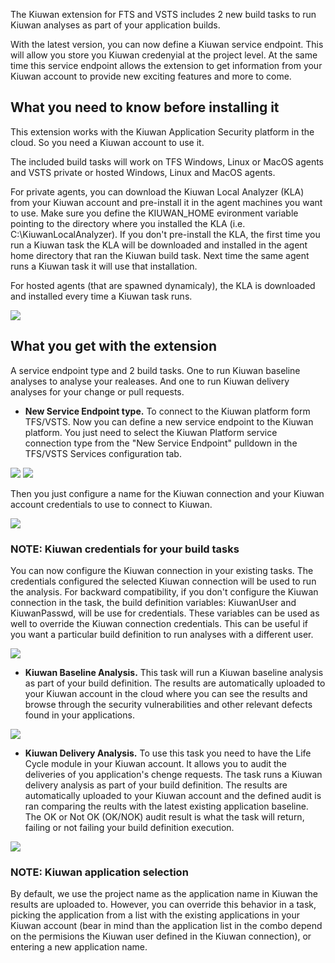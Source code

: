 The Kiuwan extension for FTS and VSTS includes 2 new build tasks to run Kiuwan analyses as part of your application builds.

With the latest version, you can now define a Kiuwan service endpoint. This will allow you store you Kiuwan credenyial at the project level. At the same time this service endpoint allows the extension to get information from your Kiuwan account to provide new exciting features and more to come.

## What you need to know before installing it ##

This extension works with the Kiuwan Application Security platform in the cloud. So you need a Kiuwan account to use it.

The included build tasks will work on TFS Windows, Linux or MacOS agents and VSTS private or hosted Windows, Linux and MacOS agents.

For private agents, you can download the Kiuwan Local Analyzer (KLA) from your Kiuwan account and pre-install it in the agent machines you want to use. Make sure you define the KIUWAN_HOME evironment variable pointing to the directory where you installed the KLA (i.e. C:\KiuwanLocalAnalyzer). If you don't pre-install the KLA, the first time you run a Kiuwan task the KLA will be downloaded and installed in the agent home directory that ran the Kiuwan build task. Next time the same agent runs a Kiuwan task it will use that installation.

For hosted agents (that are spawned dynamicaly), the KLA is downloaded and installed every time a Kiuwan task runs.

<img src="https://www.kiuwan.com/wp-content/uploads/2018/01/kiuwan-kla-download.png">

## What you get with the extension ##

A service endpoint type and 2 build tasks. One to run Kiuwan baseline analyses to analyse your realeases. And one to run Kiuwan delivery analyses for your change or pull requests.

- **New Service Endpoint type.** To connect to the Kiuwan platform form TFS/VSTS. Now you can define a new service endpoint to the Kiuwan platform. You just need to select the Kiuwan Platform service connection type from the "New Service Endpoint" pulldown in the TFS/VSTS Services configuration tab.

<img src="https://www.kiuwan.com/wp-content/uploads/2018/03/vsts-services.png">

<img src="https://www.kiuwan.com/wp-content/uploads/2018/03/new-service-endpoint.png">

Then you just configure a name for the Kiuwan connection and your Kiuwan account credentials to use to connect to Kiuwan.

<img src="https://www.kiuwan.com/wp-content/uploads/2018/03/kiuwan-endpoint-config.png">

### **NOTE**: Kiuwan credentials for your build tasks
You can now configure the Kiuwan connection in your existing tasks. The credentials configured the selected Kiuwan connection will be used to run the analysis. For backward compatibility, if you don't configure the Kiuwan connection in the task, the build definition variables: KiuwanUser and KiuwanPasswd, will be use for credentials. These variables can be used as well to override the Kiuwan connection credentials. This can be useful if you want a particular build definition to run analyses with a different user.

<img src="https://www.kiuwan.com/wp-content/uploads/2018/01/kiuwan-tasks.png">

- **Kiuwan Baseline Analysis.** This task will run a Kiuwan baseline analysis as part of your build definition. The results are automatically uploaded to your Kiuwan account in the cloud where you can see the results and browse through the security vulnerabilities and other relevant defects  found in your applications.

<img src="https://www.kiuwan.com/wp-content/uploads/2018/01/analysis-results.png">

- **Kiuwan Delivery Analysis.** To use this task you need to have the Life Cycle module in your Kiuwan account. It allows you to audit the deliveries of you application's chenge requests. The task runs a Kiuwan delivery analysis as part of your build definition. The results are automatically uploaded to your Kiuwan account and the defined audit is ran comparing the reults with the latest existing application baseline. The OK or Not OK (OK/NOK) audit result is what the task will return, failing or not failing your build definition execution.

<img src="https://www.kiuwan.com/wp-content/uploads/2018/01/kiuwan-audit-results.png">

### **NOTE**: Kiuwan application selection
By default, we use the project name as the application name in Kiuwan the results are uploaded to. However, you can override this behavior in a task, picking the application from a list with the existing applications in your Kiuwan account (bear in mind than the application list in the combo depend on the permisions the Kiuwan user defined in the Kiuwan connection), or entering a new application name.
